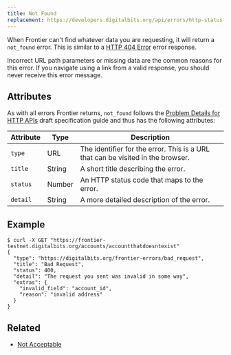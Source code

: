 ```yaml
---
title: Not Found
replacement: https://developers.digitalbits.org/api/errors/http-status-codes/standard/
---
```


When Frontier can't find whatever data you are requesting, it will return a `not_found` error. This
is similar to a
[HTTP 404 Error](https://developer.mozilla.org/en-US/docs/Web/HTTP/Response_codes) error
response.

Incorrect URL path parameters or missing data are the common reasons for this error. If you
navigate using a link from a valid response, you should never receive this error message.

## Attributes

As with all errors Frontier returns, `not_found` follows the
[Problem Details for HTTP APIs](https://tools.ietf.org/html/draft-ietf-appsawg-http-problem-00)
draft specification guide and thus has the following attributes:

| Attribute   | Type   | Description                                                                     |
| ----------- | ------ | ------------------------------------------------------------------------------- |
| `type`      | URL    | The identifier for the error.  This is a URL that can be visited in the browser.|
| `title`     | String | A short title describing the error.                                             |
| `status`    | Number | An HTTP status code that maps to the error.                                     |
| `detail`    | String | A more detailed description of the error.                                       |

## Example

```shell
$ curl -X GET "https://frontier-testnet.digitalbits.org/accounts/accountthatdoesntexist"
{
  "type": "https://digitalbits.org/frontier-errors/bad_request",
  "title": "Bad Request",
  "status": 400,
  "detail": "The request you sent was invalid in some way",
  "extras": {
    "invalid_field": "account_id",
    "reason": "invalid address"
  }
}
```

## Related

- [Not Acceptable](./not-acceptable.md)

